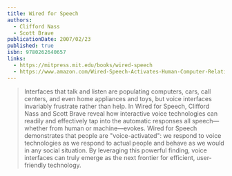 ```yaml
---
title: Wired for Speech
authors:
  - Clifford Nass
  - Scott Brave
publicationDate: 2007/02/23
published: true
isbn: 9780262640657
links:
  - https://mitpress.mit.edu/books/wired-speech
  - https://www.amazon.com/Wired-Speech-Activates-Human-Computer-Relationship/dp/0262640651
---
```


> Interfaces that talk and listen are populating computers, cars, call centers, and even home appliances and toys, but voice interfaces invariably frustrate rather than help. In Wired for Speech, Clifford Nass and Scott Brave reveal how interactive voice technologies can readily and effectively tap into the automatic responses all speech—whether from human or machine—evokes. Wired for Speech demonstrates that people are "voice-activated": we respond to voice technologies as we respond to actual people and behave as we would in any social situation. By leveraging this powerful finding, voice interfaces can truly emerge as the next frontier for efficient, user-friendly technology.
